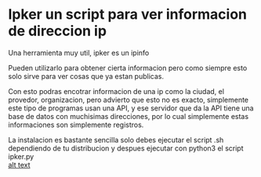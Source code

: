 <h1>Ipker un script para ver informacion de direccion ip</h1>
Una herramienta muy util, ipker es un ipinfo

Pueden utilizarlo para obtener cierta informacion pero como siempre
esto solo sirve para ver cosas que ya estan publicas.

Con esto podras encotrar informacion de una ip como la ciudad, el provedor, 
organizacion, pero advierto que esto no es exacto, simplemente este tipo
de programas usan una API, y ese servidor que da la API tiene una base
de datos con muchisimas direcciones, por lo cual simplemente estas
informaciones son simplemente registros.

La instalacion es bastante sencilla solo debes ejecutar el script .sh
dependiendo de tu distribucion y despues ejecutar con python3 el script
ipker.py<br>
[alt text](http://url/to/img.png)
